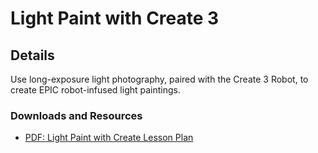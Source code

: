 # Light Paint with Create 3
## Details
Use long-exposure light photography, paired with the Create 3 Robot, to create EPIC robot-infused light paintings.

### Downloads and Resources
* [PDF: Light Paint with Create Lesson Plan](./Create3-Rainbow_Light_Painting.pdf)

